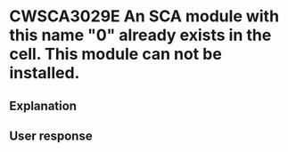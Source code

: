 # CWSCA3029E An SCA module with this name "0" already exists in the cell. This module can not be installed.

## Explanation

## User response